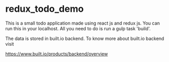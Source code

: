 # redux_todo_demo

This is a small todo application made using react js and redux js.
You can run this in your localhost. All you need to do is run a gulp task 'build'.

The data is stored in built.io backend. To know more about built.io backend visit

https://www.built.io/products/backend/overview